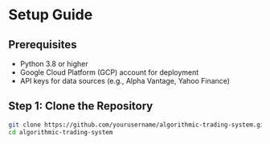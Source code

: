 # Setup Guide

## Prerequisites
- Python 3.8 or higher
- Google Cloud Platform (GCP) account for deployment
- API keys for data sources (e.g., Alpha Vantage, Yahoo Finance)

## Step 1: Clone the Repository
```bash
git clone https://github.com/yourusername/algorithmic-trading-system.git
cd algorithmic-trading-system
